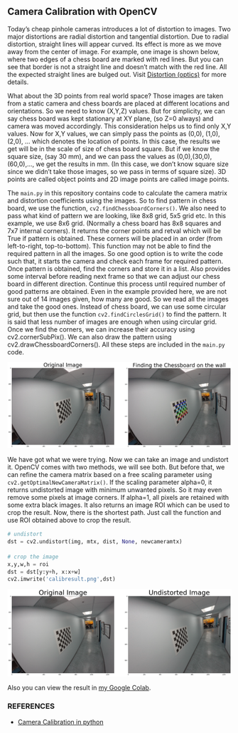 ## Camera Calibration with OpenCV

Today’s cheap pinhole cameras introduces a lot of distortion to images. Two major distortions are radial distortion and tangential distortion. Due to radial distortion, straight lines will appear curved. Its effect is more as we move away from the center of image. For example, one image is shown below, where two edges of a chess board are marked with red lines. But you can see that border is not a straight line and doesn’t match with the red line. All the expected straight lines are bulged out. Visit [Distortion (optics)](https://en.wikipedia.org/wiki/Distortion_%28optics%29) for more details.

What about the 3D points from real world space? Those images are taken from a static camera and chess boards are placed at different locations and orientations. So we need to know (X,Y,Z) values. But for simplicity, we can say chess board was kept stationary at XY plane, (so Z=0 always) and camera was moved accordingly. This consideration helps us to find only X,Y values. Now for X,Y values, we can simply pass the points as (0,0), (1,0), (2,0), ... which denotes the location of points. In this case, the results we get will be in the scale of size of chess board square. But if we know the square size, (say 30 mm), and we can pass the values as (0,0),(30,0),(60,0),..., we get the results in mm. (In this case, we don’t know square size since we didn’t take those images, so we pass in terms of square size).
3D points are called object points and 2D image points are called image points.

The `main.py` in this repository contains code to calculate the camera matrix and distortion coefficients using the images.
So to find pattern in chess board, we use the function, `cv2.findChessboardCorners()`. We also need to pass what kind of pattern we are looking, like 8x8 grid, 5x5 grid etc. In this example, we use 8x6 grid. (Normally a chess board has 8x8 squares and 7x7 internal corners). It returns the corner points and retval which will be True if pattern is obtained. These corners will be placed in an order (from left-to-right, top-to-bottom). This function may not be able to find the required pattern in all the images. So one good option is to write the code such that, it starts the camera and check each frame for required pattern. Once pattern is obtained, find the corners and store it in a list. Also provides some interval before reading next frame so that we can adjust our chess board in different direction. Continue this process until required number of good patterns are obtained. Even in the example provided here, we are not sure out of 14 images given, how many are good. So we read all the images and take the good ones. Instead of chess board, we can use some circular grid, but then use the function `cv2.findCirclesGrid()` to find the pattern. It is said that less number of images are enough when using circular grid. Once we find the corners, we can increase their accuracy using cv2.cornerSubPix(). We can also draw the pattern using cv2.drawChessboardCorners(). All these steps are included in the `main.py` code.

![Result](https://github.com/PooyaAlamirpour/CorrectingforDistortion/blob/master/Pictures/finding_chessboard.png)

We have got what we were trying. Now we can take an image and undistort it. OpenCV comes with two methods, we will see both. But before that, we can refine the camera matrix based on a free scaling parameter using `cv2.getOptimalNewCameraMatrix()`. If the scaling parameter alpha=0, it returns undistorted image with minimum unwanted pixels. So it may even remove some pixels at image corners. If alpha=1, all pixels are retained with some extra black images. It also returns an image ROI which can be used to crop the result. Now, there is the shortest path. Just call the function and use ROI obtained above to crop the result.

```python
# undistort
dst = cv2.undistort(img, mtx, dist, None, newcameramtx)

# crop the image
x,y,w,h = roi
dst = dst[y:y+h, x:x+w]
cv2.imwrite('calibresult.png',dst)
```

![Result](https://github.com/PooyaAlamirpour/CorrectingforDistortion/blob/master/Pictures/result.png)

Also you can view the result in [my Google Colab](https://colab.research.google.com/drive/139W_-t4w6yuzICFp0suZWca2Jqi3nqn5).

### REFERENCES
* [Camera Calibration in python](https://opencv-python-tutroals.readthedocs.io/en/latest/py_tutorials/py_calib3d/py_calibration/py_calibration.html)